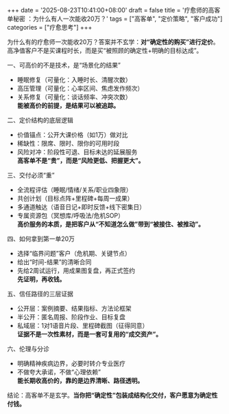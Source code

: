 +++
date = '2025-08-23T10:41:00+08:00'
draft = false
title = '疗愈师的高客单秘密 ：为什么有人一次能收20万？'
tags = ["高客单", "定价策略", "客户成功"]
categories = ["疗愈思考"]
+++

为什么有的疗愈师一次能收20万？答案并不玄学：**对“确定性的购买”进行定价**。高净值客户不是买课程时长，而是买“被照顾的确定性+明确的目标达成”。

一、可高价的不是技术，是“场景化的结果”
- 睡眠修复（可量化：入睡时长、清醒次数）
- 高压管理（可量化：心率区间、焦虑发作频次）
- 关系修复（可量化：谈话频率、冲突次数）  
**能被高价的前提，是结果可以被追踪。**

二、定价结构的底层逻辑
- 价值锚点：公开大课价格（如1万）做对比
- 稀缺性：限席、限时、限你的可用时段
- 风险对冲：阶段性可退、目标未达的延展服务  
**高客单不是“贵”，而是“风险更低、把握更大”。**

三、交付必须“重”
- 全流程评估（睡眠/情绪/关系/职业四象限）
- 共创计划（目标点阵+里程碑+每周一成果）
- 多通道触达（语音日记+即时反馈+线下密集日）
- 专属资源包（冥想库/呼吸法/危机SOP）  
**高价服务的本质，是把客户从“不知道怎么做”带到“被接住、被推动”。**

四、如何拿到第一单20万
- 选择“临界问题”客户（危机期、关键节点）
- 给出“时间-结果”的清晰合同
- 先给2周试运行，用成果图复盘，再正式签约  
**先证明，再收钱。**

五、信任路径的三层证据
- 公开层：案例摘要、结果指标、方法论框架
- 半公开：匿名周报、阶段作业、目标复盘
- 私域层：1对1语音片段、里程碑截图（征得同意）  
**证据不是一次性素材，而是一套可复用的“成交资产”。**

六、伦理与分诊
- 明确精神疾病边界，必要时转介专业医疗
- 不做夸大承诺，不做“心理依赖”  
**能长期收高价的，靠的是边界清晰、路径透明。**

结论：高客单不是玄学。**当你把“确定性”包装成结构化交付，客户愿意为确定性付钱。**